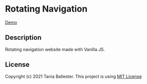 # Rotating Navigation
[Demo](https://tbm85.github.io/demo-rotating-navigation/)

## Description
Rotating navigation website made with Vanilla JS.

## License
Copyright (c) 2021 Tania Ballester. This project is using [MIT License](LICENSE.md)